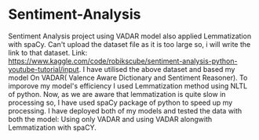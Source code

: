 # Sentiment-Analysis
Sentiment Analysis project using VADAR model also applied Lemmatization with spaCy.
Can't upload the dataset file as it is too large so, i will write the link to that dataset. Link: https://www.kaggle.com/code/robikscube/sentiment-analysis-python-youtube-tutorial/input.
I have utilised the above dataset and based my model On VADAR( Valence Aware Dictionary and Sentiment Reasoner). To imporove my model's efficiency I used Lemmatization method using NLTL of python. Now, as we are aware that lemmatization is quite slow in processing so, I have used spaCy package of python to speed up my processing. I have deployed both of my models and tested the data with both the model: Using only VADAR and using VADAR alongwith Lemmatization with spaCY.
